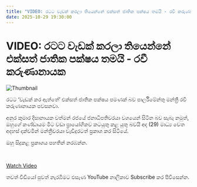 ```yaml
---
title: "VIDEO: රටට වැඩක් කරලා තියෙන්නේ එක්සත් ජාතික පක්ෂය තමයි - රවී කරුණානායක"
date: 2025-10-29 19:30:00
---
```


# VIDEO: රටට වැඩක් කරලා තියෙන්නේ එක්සත් ජාතික පක්ෂය තමයි - රවී කරුණානායක

![Thumbnail](https://helakuru.sgp1.cdn.digitaloceanspaces.com/esana/images/lib/ravi-karunanayake-jmk.jpg)

රටට ‘වැඩක් කර ඇත්තේ’ එක්සත් ජාතික පක්ෂය පමණක් බව පාර්ලිමේන්තු මන්ත්‍රී රවී කරුණානායක පවසනවා.

අනුර කුමාර දිසානායක වත්මන් රජයේ ජනාධිපතිවරයා වශයෙන් සිටින බව සැබෑ නමුත්, ඔහුගේ කණ්ඩායම මීට වඩා ප්‍රායෝගිකව කටයුතු කළ යුතු බවයි අද (29) මාධ්‍ය වෙත අදහස් දක්වමින් මන්ත්‍රීවරයා වැඩිදුරටත් ප්‍රකාශ කර සිටියේ.

ඔහු සිදුකළ ප්‍රකාශය පහතින් නරඹන්න.

 

[Watch Video](https://youtube.com/embed/-P4I_luNPWc)

තවත් වීඩියෝ පුවත් නැරඹීමට එසැණ YouTube නාලිකාව Subscribe කර පිවිසෙන්න.

